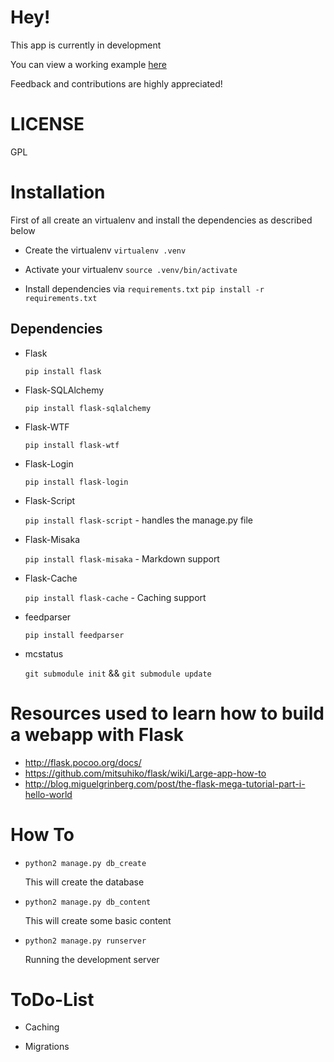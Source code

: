 Hey!
============

This app is currently in development

You can view a working example [here](http://someblocks.com/)

Feedback and contributions are highly appreciated!

LICENSE
============
GPL


Installation
============
First of all create an virtualenv and install the dependencies as described below

* Create the virtualenv
    `virtualenv .venv`

* Activate your virtualenv
    `source .venv/bin/activate`

* Install dependencies via `requirements.txt`
    `pip install -r requirements.txt`

Dependencies
------------
* Flask

    `pip install flask`

* Flask-SQLAlchemy

    `pip install flask-sqlalchemy`

* Flask-WTF

    `pip install flask-wtf`

* Flask-Login

    `pip install flask-login`

* Flask-Script

    `pip install flask-script` - handles the manage.py file

* Flask-Misaka

    `pip install flask-misaka` - Markdown support

* Flask-Cache

    `pip install flask-cache` - Caching support

* feedparser

    `pip install feedparser`

* mcstatus

    `git submodule init` && `git submodule update`


Resources used to learn how to build a webapp with Flask
==============
* http://flask.pocoo.org/docs/
* https://github.com/mitsuhiko/flask/wiki/Large-app-how-to
* http://blog.miguelgrinberg.com/post/the-flask-mega-tutorial-part-i-hello-world


How To
==============
* `python2 manage.py db_create`

    This will create the database

* `python2 manage.py db_content`

    This will create some basic content

* `python2 manage.py runserver`

    Running the development server

ToDo-List
==============
* Caching

* Migrations
